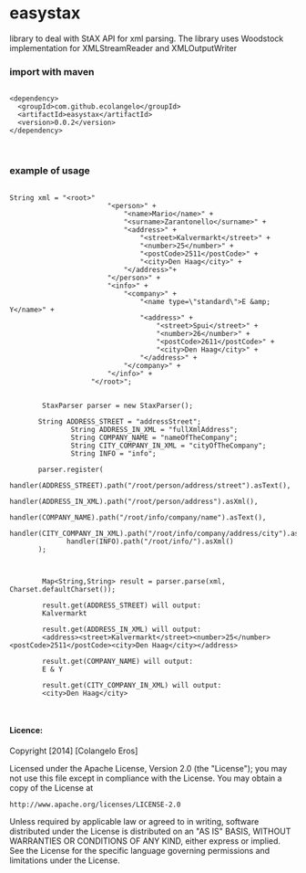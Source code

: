 easystax
========

library to deal with StAX API for xml parsing. The library uses Woodstock implementation for XMLStreamReader and XMLOutputWriter

### import with maven
<pre>
<code>
&lt;dependency&gt;
  &lt;groupId&gt;com.github.ecolangelo&lt;/groupId&gt;
  &lt;artifactId&gt;easystax&lt;/artifactId&gt;
  &lt;version&gt;0.0.2&lt;/version&gt;
&lt;/dependency&gt;

</code>
</pre>
### example of usage

<pre>
<code>
String xml = "&lt;root&gt;" 
                        "&lt;person&gt;" +
                            "&lt;name&gt;Mario&lt;/name&gt;" +
                            "&lt;surname&gt;Zarantonello&lt;/surname&gt;" +
                            "&lt;address&gt;" +
                                "&lt;street&gt;Kalvermarkt&lt;/street&gt;" +
                                "&lt;number&gt;25&lt;/number&gt;" +
                                "&lt;postCode&gt;2511&lt;/postCode&gt;" +
                                "&lt;city&gt;Den Haag&lt;/city&gt;" +
                            "&lt;/address&gt;"+
                        "&lt;/person&gt;" +
                        "&lt;info&gt;" +
                            "&lt;company&gt;" +
                                "&lt;name type=\"standard\"&gt;E &amp;amp; Y&lt;/name&gt;" +
                                "&lt;address&gt;" +
                                    "&lt;street&gt;Spui&lt;/street&gt;" +
                                    "&lt;number&gt;26&lt;/number&gt;" +
                                    "&lt;postCode&gt;2611&lt;/postCode&gt;" +
                                    "&lt;city&gt;Den Haag&lt;/city&gt;" +
                                "&lt;/address&gt;" +
                            "&lt;/company&gt;" +
                        "&lt;/info&gt;" +
                    "&lt;/root&gt;";


        StaxParser parser = new StaxParser();

       String ADDRESS_STREET = "addressStreet";
               String ADDRESS_IN_XML = "fullXmlAddress";
               String COMPANY_NAME = "nameOfTheCompany";
               String CITY_COMPANY_IN_XML = "cityOfTheCompany";
               String INFO = "info";

       parser.register(
              handler(ADDRESS_STREET).path("/root/person/address/street").asText(),
              handler(ADDRESS_IN_XML).path("/root/person/address").asXml(),
              handler(COMPANY_NAME).path("/root/info/company/name").asText(),
              handler(CITY_COMPANY_IN_XML).path("/root/info/company/address/city").asXml(),
              handler(INFO).path("/root/info/").asXml()
       );



        Map&lt;String,String&gt; result = parser.parse(xml, Charset.defaultCharset());

        result.get(ADDRESS_STREET) will output:
        Kalvermarkt

        result.get(ADDRESS_IN_XML) will output:
        &lt;address&gt;&lt;street&gt;Kalvermarkt&lt;/street&gt;&lt;number&gt;25&lt;/number&gt;&lt;postCode&gt;2511&lt;/postCode&gt;&lt;city&gt;Den Haag&lt;/city&gt;&lt;/address&gt;

        result.get(COMPANY_NAME) will output:
        E & Y

        result.get(CITY_COMPANY_IN_XML) will output:
        &lt;city&gt;Den Haag&lt;/city&gt;

</code>
</pre>
        
        
#### Licence:
   
   
   Copyright [2014] [Colangelo Eros]

Licensed under the Apache License, Version 2.0 (the "License");
you may not use this file except in compliance with the License.
You may obtain a copy of the License at

    http://www.apache.org/licenses/LICENSE-2.0

Unless required by applicable law or agreed to in writing, software
distributed under the License is distributed on an "AS IS" BASIS,
WITHOUT WARRANTIES OR CONDITIONS OF ANY KIND, either express or implied.
See the License for the specific language governing permissions and
limitations under the License.    
        
        
        
